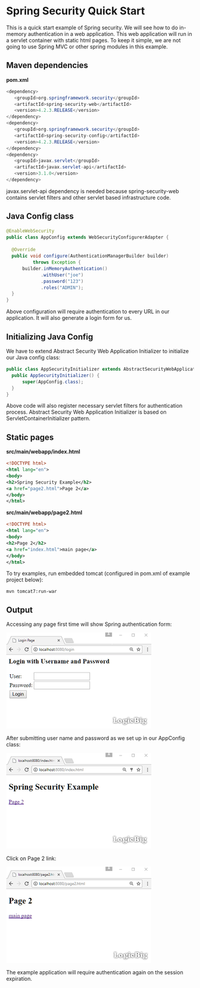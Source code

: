 # Spring Security Quick Start

This is a quick start example of Spring security. We will see how to do in-memory authentication in a web application. This web application will run in a servlet container with static html pages. To keep it simple, we are not going to use Spring MVC or other spring modules in this example.

## Maven dependencies

**pom.xml**

```java
<dependency>
   <groupId>org.springframework.security</groupId>
   <artifactId>spring-security-web</artifactId>
   <version>4.2.3.RELEASE</version>
</dependency>
<dependency>
   <groupId>org.springframework.security</groupId>
   <artifactId>spring-security-config</artifactId>
   <version>4.2.3.RELEASE</version>
</dependency>
<dependency>
   <groupId>javax.servlet</groupId>
   <artifactId>javax.servlet-api</artifactId>
   <version>3.1.0</version>
</dependency>
```

javax.servlet-api dependency is needed because spring-security-web contains servlet filters and other servlet based infrastructure code.

## Java Config class

```java
@EnableWebSecurity
public class AppConfig extends WebSecurityConfigurerAdapter {

  @Override
  public void configure(AuthenticationManagerBuilder builder)
          throws Exception {
      builder.inMemoryAuthentication()
             .withUser("joe")
             .password("123")
             .roles("ADMIN");
  }
}
```

Above configuration will require authentication to every URL in our application. It will also generate a login form for us.

## Initializing Java Config

We have to extend Abstract Security Web Application Initializer to initialize our Java config class:

```java
public class AppSecurityInitializer extends AbstractSecurityWebApplicationInitializer {
  public AppSecurityInitializer() {
      super(AppConfig.class);
  }
}
```

Above code will also register necessary servlet filters for authentication process. Abstract Security Web Application Initializer is based on ServletContainerInitializer pattern.

## Static pages
**src/main/webapp/index.html**

```xml
<!DOCTYPE html>
<html lang="en">
<body>
<h2>Spring Security Example</h2>
<a href="page2.html">Page 2</a>
</body>
</html>
```

**src/main/webapp/page2.html**

```xml
<!DOCTYPE html>
<html lang="en">
<body>
<h2>Page 2</h2>
<a href="index.html">main page</a>
</body>
</html>
```

To try examples, run embedded tomcat (configured in pom.xml of example project below):

```shell
mvn tomcat7:run-war
```

## Output

Accessing any page first time will show Spring authentication form:

![module](images/output.png)

After submitting user name and password as we set up in our AppConfig class:

![module](images/output2.png)

Click on Page 2 link:

![module](images/output3.png)

The example application will require authentication again on the session expiration.
